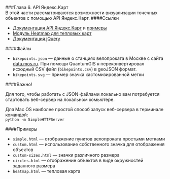 ###Глава 6. API Яндекс.Карт  
В этой части рассматриваются возможности визуализации точечных объектов с помощью API Яндекс.Карт.
####Ссылки 
* [Документация API Яндекс.Карт](http://tech.yandex.ru/maps/) и [примеры](https://tech.yandex.ru/maps/jsbox/2.1/)
* [Модуль Heatmap для тепловых карт](https://github.com/yandex/mapsapi-heatmap)
* [Документация jQuery](http://jquery.com)

####Файлы
* `bikepoints.json` — данные о станциях велопроката в Москве с сайта [data.mos.ru](http://data.mos.ru). При помощи QuantumGIS я переконвертировал исходный CSV файл (`bikepoints.csv`) в geoJSON формат.
* `bikepoints.svg` — пример значка кастомизированной метки

####Важно!

Для того, чтобы работать с JSON-файлами локально вам потребуется стартовать веб-сервер на локальном комьютере.

Для Mac OS наиболее простой способ запуск веб-сервера в терминале командой:  
`python -m SimpleHTTPServer`

####Примеры 
* `simple.html` — отображение пунктов велопроката простыми метками
* `custom.html` — использование собственного значка для отображения объектов
* `custom-sizes.html` — значки различного размера
* `circles.html` — отображение объектов в виде окружностей заданного размера
* `heatmap.html` — тепловая карта